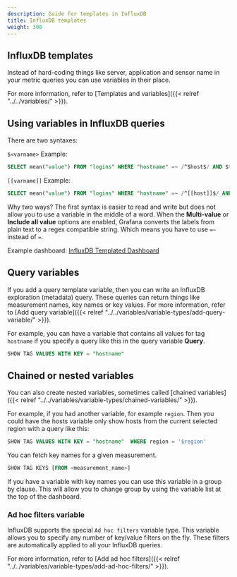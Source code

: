 ```yaml
---
description: Guide for templates in InfluxDB
title: InfluxDB templates
weight: 300
---
```


## InfluxDB templates

Instead of hard-coding things like server, application and sensor name in your metric queries you can use variables in their place.

For more information, refer to [Templates and variables]({{< relref "../../variables/" >}}).

## Using variables in InfluxDB queries

There are two syntaxes:

`$<varname>` Example:

```sql
SELECT mean("value") FROM "logins" WHERE "hostname" =~ /^$host$/ AND $timeFilter GROUP BY time($__interval), "hostname"
```

`[[varname]]` Example:

```sql
SELECT mean("value") FROM "logins" WHERE "hostname" =~ /^[[host]]$/ AND $timeFilter GROUP BY time($__interval), "hostname"
```

Why two ways? The first syntax is easier to read and write but does not allow you to use a variable in the middle of a word. When the **Multi-value** or **Include all value** options are enabled, Grafana converts the labels from plain text to a regex compatible string. Which means you have to use `=~` instead of `=`.

Example dashboard:
[InfluxDB Templated Dashboard](https://play.grafana.org/dashboard/db/influxdb-templated)

## Query variables

If you add a query template variable, then you can write an InfluxDB exploration (metadata) query. These queries can return things like measurement names, key names or key values. For more information, refer to [Add query variable]({{< relref "../../variables/variable-types/add-query-variable/" >}}).

For example, you can have a variable that contains all values for tag `hostname` if you specify a query like this in the query variable **Query**.

```sql
SHOW TAG VALUES WITH KEY = "hostname"
```

## Chained or nested variables

You can also create nested variables, sometimes called [chained variables]({{< relref "../../variables/variable-types/chained-variables/" >}}).

For example, if you had another variable, for example `region`. Then you could have the hosts variable only show hosts from the current selected region with a query like this:

```sql
SHOW TAG VALUES WITH KEY = "hostname"  WHERE region = '$region'
```

You can fetch key names for a given measurement.

```sql
SHOW TAG KEYS [FROM <measurement_name>]
```

If you have a variable with key names you can use this variable in a group by clause. This will allow you to change group by using the variable list at the top of the dashboard.

### Ad hoc filters variable

InfluxDB supports the special `Ad hoc filters` variable type. This variable allows you to specify any number of key/value filters on the fly. These filters are automatically applied to all your InfluxDB queries.

For more information, refer to [Add ad hoc filters]({{< relref "../../variables/variable-types/add-ad-hoc-filters/" >}}).
